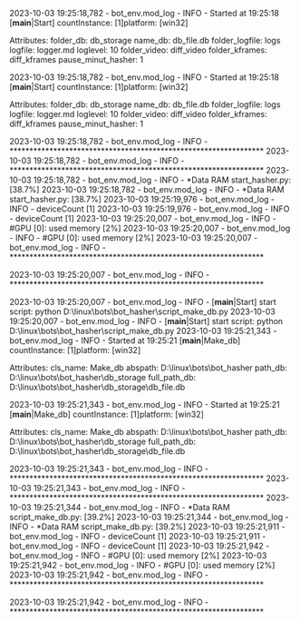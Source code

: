 2023-10-03 19:25:18,782 - bot_env.mod_log - INFO - 
Started at 19:25:18
[__main__|Start] countInstance: [1]platform: [win32]

Attributes:
folder_db: db_storage
name_db: db_file.db
folder_logfile: logs
logfile: logger.md
loglevel: 10
folder_video: diff_video
folder_kframes: diff_kframes
pause_minut_hasher: 1

2023-10-03 19:25:18,782 - bot_env.mod_log - INFO - 
Started at 19:25:18
[__main__|Start] countInstance: [1]platform: [win32]

Attributes:
folder_db: db_storage
name_db: db_file.db
folder_logfile: logs
logfile: logger.md
loglevel: 10
folder_video: diff_video
folder_kframes: diff_kframes
pause_minut_hasher: 1

2023-10-03 19:25:18,782 - bot_env.mod_log - INFO - ****************************************************************
2023-10-03 19:25:18,782 - bot_env.mod_log - INFO - ****************************************************************
2023-10-03 19:25:18,782 - bot_env.mod_log - INFO - *Data RAM start_hasher.py: [38.7%]
2023-10-03 19:25:18,782 - bot_env.mod_log - INFO - *Data RAM start_hasher.py: [38.7%]
2023-10-03 19:25:19,976 - bot_env.mod_log - INFO - 
deviceCount [1]
2023-10-03 19:25:19,976 - bot_env.mod_log - INFO - 
deviceCount [1]
2023-10-03 19:25:20,007 - bot_env.mod_log - INFO - #GPU [0]: used memory [2%]
2023-10-03 19:25:20,007 - bot_env.mod_log - INFO - #GPU [0]: used memory [2%]
2023-10-03 19:25:20,007 - bot_env.mod_log - INFO - ****************************************************************

2023-10-03 19:25:20,007 - bot_env.mod_log - INFO - ****************************************************************

2023-10-03 19:25:20,007 - bot_env.mod_log - INFO - [__main__|Start] start script: python D:\linux\bots\bot_hasher\script_make_db.py
2023-10-03 19:25:20,007 - bot_env.mod_log - INFO - [__main__|Start] start script: python D:\linux\bots\bot_hasher\script_make_db.py
2023-10-03 19:25:21,343 - bot_env.mod_log - INFO - 
Started at 19:25:21
[__main__|Make_db] countInstance: [1]platform: [win32]

Attributes:
cls_name: Make_db
abspath: D:\linux\bots\bot_hasher
path_db: D:\linux\bots\bot_hasher\db_storage
full_path_db: D:\linux\bots\bot_hasher\db_storage\db_file.db

2023-10-03 19:25:21,343 - bot_env.mod_log - INFO - 
Started at 19:25:21
[__main__|Make_db] countInstance: [1]platform: [win32]

Attributes:
cls_name: Make_db
abspath: D:\linux\bots\bot_hasher
path_db: D:\linux\bots\bot_hasher\db_storage
full_path_db: D:\linux\bots\bot_hasher\db_storage\db_file.db

2023-10-03 19:25:21,343 - bot_env.mod_log - INFO - ****************************************************************
2023-10-03 19:25:21,343 - bot_env.mod_log - INFO - ****************************************************************
2023-10-03 19:25:21,344 - bot_env.mod_log - INFO - *Data RAM script_make_db.py: [39.2%]
2023-10-03 19:25:21,344 - bot_env.mod_log - INFO - *Data RAM script_make_db.py: [39.2%]
2023-10-03 19:25:21,911 - bot_env.mod_log - INFO - 
deviceCount [1]
2023-10-03 19:25:21,911 - bot_env.mod_log - INFO - 
deviceCount [1]
2023-10-03 19:25:21,942 - bot_env.mod_log - INFO - #GPU [0]: used memory [2%]
2023-10-03 19:25:21,942 - bot_env.mod_log - INFO - #GPU [0]: used memory [2%]
2023-10-03 19:25:21,942 - bot_env.mod_log - INFO - ****************************************************************

2023-10-03 19:25:21,942 - bot_env.mod_log - INFO - ****************************************************************

